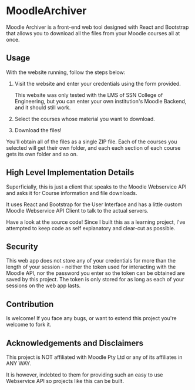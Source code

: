 # MoodleArchiver

Moodle Archiver is a front-end web tool designed with React and Bootstrap that allows you to download all the files from your Moodle courses all at once.

## Usage

With the website running, follow the steps below:

1. Visit the website and enter your credentials using the form provided.

    This website was only tested with the LMS of SSN College of Engineering, but you can enter your own institution's Moodle Backend, and it should still work.

2. Select the courses whose material you want to download.

3. Download the files!

You'll obtain all of the files as a single ZIP file. Each of the courses you selected will get their own folder, and each each section of each course gets its own folder and so on.

## High Level Implementation Details
Superficially, this is just a client that speaks to the Moodle Webservice API and asks it for Course information and file downloads.

It uses React and Bootstrap for the User Interface and has a little custom Moodle Webservice API Client to talk to the actual servers.

Have a look at the source code! Since I built this as a learning project, I've attempted to keep code as self explanatory and clear-cut as possible.

## Security

This web app does not store any of your credentials for more than the length of your session - neither the token used for interacting with the Moodle API, nor the password you enter so the token can be obtained are saved by this project. The token is only stored for as long as each of your sessions on the web app lasts.

## Contribution
Is welcome! If you face any bugs, or want to extend this project you're welcome to fork it.

## Acknowledgements and Disclaimers

This project is NOT affiliated with Moodle Pty Ltd or any of its affiliates in ANY WAY.

It is however, indebted to them for providing such an easy to use Webservice API so projects like this can be built.